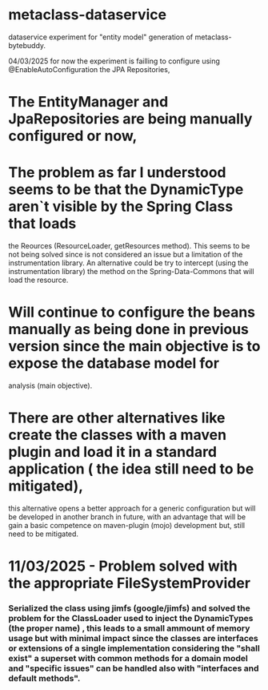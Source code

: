 # metaclass-dataservice
dataservice experiment for  "entity model" generation of metaclass-bytebuddy.

04/03/2025
for now the experiment is failling to configure using @EnableAutoConfiguration the JPA Repositories, 

# The EntityManager and JpaRepositories are being manually configured or now,

# The problem as far I understood seems to be that the DynamicType aren`t visible by the Spring Class that loads 
the Reources (ResourceLoader, getResources method). This seems to be not being solved since is not considered an issue but a 
limitation of the instrumentation library. An alternative could be try to intercept (using the instrumentation library) the method on the Spring-Data-Commons that will load the resource.

# Will continue to configure the beans manually as being done in previous version since the main objective is to expose the database model for 
analysis (main objective).

# There are other alternatives like create the classes with a maven plugin and load it in a standard application ( the idea still need to be mitigated),
this alternative opens a better approach for a generic configuration but will be developed in another branch in future, with an advantage that will be gain 
a basic competence on maven-plugin (mojo) development but, still need to be mitigated.

# 11/03/2025 - Problem solved with the appropriate FileSystemProvider
### Serialized the class using jimfs (google/jimfs) and solved the problem for the ClassLoader used to inject the DynamicTypes (the proper name) , this leads to a small ammount of memory usage but with minimal impact since the classes are interfaces or extensions of a single implementation considering the "shall exist" a superset with common methods for a domain model and "specific issues" can be handled also with "interfaces and default methods".

